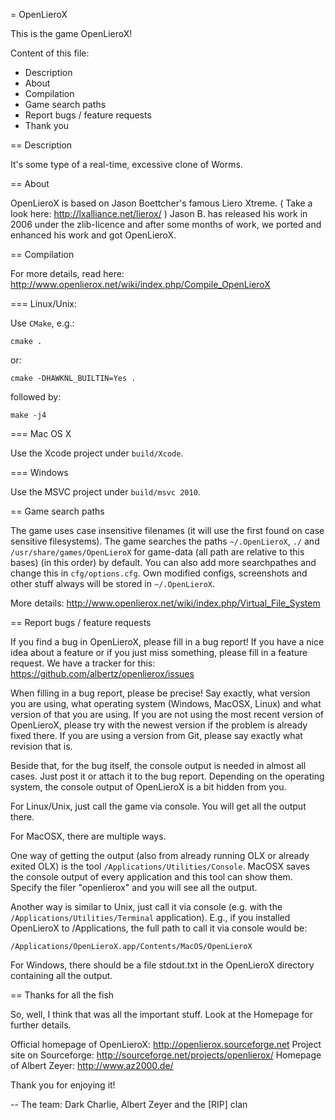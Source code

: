 = OpenLieroX

This is the game OpenLieroX!

Content of this file:
* Description
* About
* Compilation
* Game search paths
* Report bugs / feature requests
* Thank you


== Description

It's some type of a real-time, excessive clone of Worms.


== About

OpenLieroX is based on Jason Boettcher's famous Liero Xtreme. ( Take a look here: <http://lxalliance.net/lierox/> )
Jason B. has released his work in 2006 under the zlib-licence and after some months of work, we ported and enhanced his work and got OpenLieroX.


== Compilation

For more details, read here: <http://www.openlierox.net/wiki/index.php/Compile_OpenLieroX>

=== Linux/Unix:

Use `CMake`, e.g.:
	
	cmake .

or:

	cmake -DHAWKNL_BUILTIN=Yes .

followed by:

	make -j4

=== Mac OS X

Use the Xcode project under `build/Xcode`.

=== Windows

Use the MSVC project under `build/msvc 2010`.


== Game search paths

The game uses case insensitive filenames (it will use the first found on case sensitive filesystems).
The game searches the paths `~/.OpenLieroX`, `./` and `/usr/share/games/OpenLieroX` for game-data (all path are relative to this bases) (in this order) by default.
You can also add more searchpathes and change this in `cfg/options.cfg`.
Own modified configs, screenshots and other stuff always will be stored in `~/.OpenLieroX`.

More details: <http://www.openlierox.net/wiki/index.php/Virtual_File_System>


== Report bugs / feature requests

If you find a bug in OpenLieroX, please fill in a bug report! If you have a nice idea about a feature or if you just miss something, please fill in a feature request. We have a tracker for this: <https://github.com/albertz/openlierox/issues>

When filling in a bug report, please be precise! Say exactly, what version you are using, what operating system (Windows, MacOSX, Linux) and what version of that you are using. If you are not using the most recent version of OpenLieroX, please try with the newest version if the problem is already fixed there. If you are using a version from Git, please say exactly what revision that is.

Beside that, for the bug itself, the console output is needed in almost all cases. Just post it or attach it to the bug report. Depending on the operating system, the console output of OpenLieroX is a bit hidden from you.

For Linux/Unix, just call the game via console. You will get all the output there.

For MacOSX, there are multiple ways.

One way of getting the output (also from already running OLX or already exited OLX) is the tool `/Applications/Utilities/Console`. MacOSX saves the console output of every application and this tool can show them. Specify the filer "openlierox" and you will see all the output.

Another way is similar to Unix, just call it via console (e.g. with the `/Applications/Utilities/Terminal` application). E.g., if you installed OpenLieroX to /Applications, the full path to call it via console would be:

	/Applications/OpenLieroX.app/Contents/MacOS/OpenLieroX

For Windows, there should be a file stdout.txt in the OpenLieroX directory containing all the output.


== Thanks for all the fish

So, well, I think that was all the important stuff.
Look at the Homepage for further details.

Official homepage of OpenLieroX: <http://openlierox.sourceforge.net>
Project site on Sourceforge: <http://sourceforge.net/projects/openlierox/>
Homepage of Albert Zeyer: <http://www.az2000.de/>

Thank you for enjoying it!

-- The team: Dark Charlie, Albert Zeyer and the [RIP] clan

